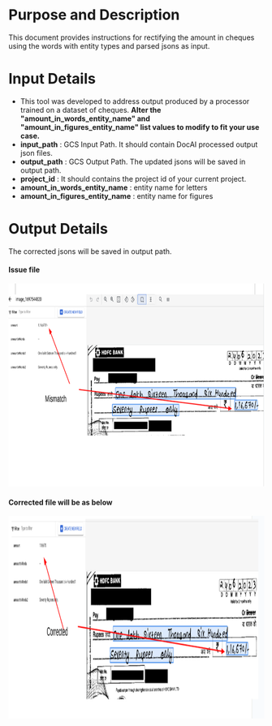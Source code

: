 # Purpose and Description

This document provides instructions for rectifying the amount in cheques using the words with entity types and parsed jsons as input.

# Input Details
* This tool was developed to address output produced by a processor trained on a dataset of cheques. <b>Alter the "amount_in_words_entity_name" and "amount_in_figures_entity_name" list values to modify to fit your use case.</b>
* **input_path** : GCS Input Path. It should contain DocAI processed output json files. 
* **output_path** : GCS Output Path. The updated jsons will be saved in output path. 
* **project_id** : It should contains the project id of your current project.
* **amount_in_words_entity_name** :  entity name for letters
* **amount_in_figures_entity_name** : entity name for figures

# Output Details

The corrected jsons will be saved in output path.

#### Issue file

<img src="./Images/issue.png" width=800 height=400></img>

#### Corrected file will be as below

<img src="./Images/corrected.png" width=800 height=400></img>